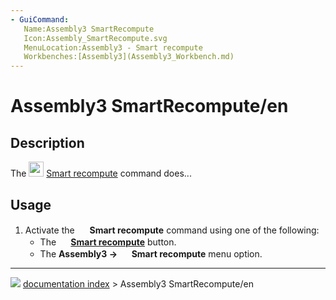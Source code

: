 ```yaml
---
- GuiCommand:
   Name:Assembly3 SmartRecompute
   Icon:Assembly_SmartRecompute.svg‎‎
   MenuLocation:Assembly3 - Smart recompute
   Workbenches:[Assembly3](Assembly3_Workbench.md)
---
```


# Assembly3 SmartRecompute/en

## Description

The <img alt="" src=images/Assembly_SmartRecompute.svg  style="width:24px;"> [Smart recompute](Assembly3_SmartRecompute.md) command does\...

## Usage

1.  Activate the <img alt="" src=images/Assembly_SmartRecompute.svg  style="width:16px;"> **Smart recompute** command using one of the following:
    -   The **<img src="images/Assembly_SmartRecompute.svg" width=16px> [Smart recompute](Assembly3_SmartRecompute.md)** button.
    -   The **Assembly3 → <img src="images/Assembly_SmartRecompute.svg" width=16px> Smart recompute** menu option.



---
![](images/Button_right.svg) [documentation index](../README.md) > Assembly3 SmartRecompute/en
